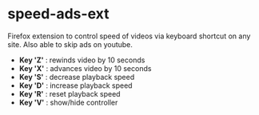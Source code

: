 # speed-ads-ext

Firefox extension to control speed of videos via keyboard shortcut on any site. Also able to skip ads on youtube.

- **Key 'Z'** : rewinds video by 10 seconds
- **Key 'X'** : advances video by 10 seconds
- **Key 'S'** : decrease playback speed
- **Key 'D'** : increase playback speed
- **Key 'R'** : reset playback speed
- **Key 'V'** : show/hide controller
